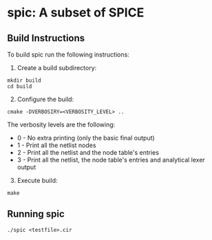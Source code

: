 # spic: A subset of SPICE

## Build Instructions

To build spic run the following instructions:

1. Create a build subdirectory:
```shell
mkdir build
cd build
```

2. Configure the build:
```shell
cmake -DVERBOSIRY=<VERBOSITY_LEVEL> ..
```
The verbosity levels are the following:
* 0 - No extra printing (only the basic final output)
* 1 - Print all the netlist nodes
* 2 - Print all the netlist and the node table's entries
* 3 - Print all the netlist, the node table's entries and analytical lexer output

3. Execute build:
```shell
make
```

## Running spic
```shell
./spic <testfile>.cir
```